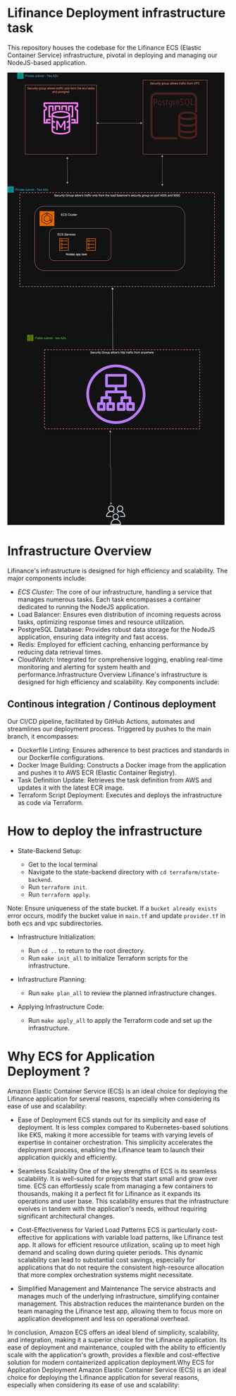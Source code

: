 # Lifinance  Deployment infrastructure task

This repository houses the codebase for the Lifinance ECS (Elastic Container Service) infrastructure, pivotal in deploying and managing our NodeJS-based application.

![ecs](image/ecs.png)

# Infrastructure Overview
Lifinance's infrastructure is designed for high efficiency and scalability. The major components include:

- *ECS Cluster:* The core of our infrastructure, handling a service that manages numerous tasks. Each task encompasses a container dedicated to running the NodeJS application.
- Load Balancer: Ensures even distribution of incoming requests across tasks, optimizing response times and resource utilization.
- PostgreSQL Database: Provides robust data storage for the NodeJS application, ensuring data integrity and fast access.
- Redis: Employed for efficient caching, enhancing performance by reducing data retrieval times.
- CloudWatch: Integrated for comprehensive logging, enabling real-time monitoring and alerting for system health and performance.Infrastructure Overview
Lifinance's infrastructure is designed for high efficiency and scalability. Key components include:


## Continous integration / Continous deployment


Our CI/CD pipeline, facilitated by GitHub Actions, automates and streamlines our deployment process. Triggered by pushes to the main branch, it encompasses:


- Dockerfile Linting: Ensures adherence to best practices and standards in our Dockerfile configurations.
- Docker Image Building: Constructs a Docker image from the application and pushes it to AWS ECR (Elastic Container Registry).
- Task Definition Update: Retrieves the task definition from AWS and updates it with the latest ECR image.
- Terraform Script Deployment: Executes and deploys the infrastructure as code via Terraform.

# How to deploy the infrastructure


- State-Backend Setup:

   - Get to the local terminal
   - Navigate to the state-backend directory with `cd terraform/state-backend`.
   - Run `terraform init`.
   - Run `terraform apply`.

Note: Ensure uniqueness of the state bucket. If a `bucket already exists` error occurs, modify the bucket value in `main.tf` and update `provider.tf` in both ecs and vpc subdirectories.

- Infrastructure Initialization:

   - Run `cd ..` to return to the root directory. 
   - Run `make init_all` to initialize Terraform scripts for the infrastructure.

- Infrastructure Planning:

  - Run `make plan_all` to review the planned infrastructure changes.

- Applying Infrastructure Code:

  - Run `make apply_all` to apply the Terraform code and set up the infrastructure.


# Why ECS for Application Deployment ?

Amazon Elastic Container Service (ECS) is an ideal choice for deploying the Lifinance application for several reasons, especially when considering its ease of use and scalability:

- Ease of Deployment
ECS stands out for its simplicity and ease of deployment. It is less complex compared to Kubernetes-based solutions like EKS, making it more accessible for teams with varying levels of expertise in container orchestration. This simplicity accelerates the deployment process, enabling the Lifinance team to launch their application quickly and efficiently.

- Seamless Scalability
One of the key strengths of ECS is its seamless scalability. It is well-suited for projects that start small and grow over time. ECS can effortlessly scale from managing a few containers to thousands, making it a perfect fit for Lifinance as it expands its operations and user base. This scalability ensures that the infrastructure evolves in tandem with the application's needs, without requiring significant architectural changes.

- Cost-Effectiveness for Varied Load Patterns
ECS is particularly cost-effective for applications with variable load patterns, like Lifinance test app. It allows for efficient resource utilization, scaling up to meet high demand and scaling down during quieter periods. This dynamic scalability can lead to substantial cost savings, especially for applications that do not require the consistent high-resource allocation that more complex orchestration systems might necessitate.

- Simplified Management and Maintenance
The service abstracts and manages much of the underlying infrastructure, simplifying container management. This abstraction reduces the maintenance burden on the team managing the Lifinance test app, allowing them to focus more on application development and less on operational overhead.

In conclusion, Amazon ECS offers an ideal blend of simplicity, scalability, and integration, making it a superior choice for the Lifinance application. Its ease of deployment and maintenance, coupled with the ability to efficiently scale with the application's growth, provides a flexible and cost-effective solution for modern containerized application deployment.Why ECS for Application Deployment
Amazon Elastic Container Service (ECS) is an ideal choice for deploying the Lifinance application for several reasons, especially when considering its ease of use and scalability:

